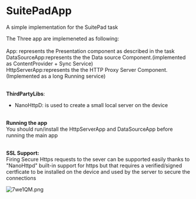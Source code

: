 # SuitePadApp
A simple implementation for the SuitePad task
<br/>

The Three app are implemeneted as following:<br/>
<br/>App: represents the Presentation component as described in the task
<br/>DataSourceApp:represents the the Data source Component.(implemented as ContentProvider + Sync Service)
<br/>HttpServerApp:represents the the HTTP Proxy Server Component.(Implemented as a long Running service)

<br/><b>ThirdPartyLibs</b>:
- NanoHttpD: is used to create a small local server on the device

<br/><b>Running the app</b><br/>
You should run/install the HttpServerApp and DataSourceApp before running the main app

<br/><b>SSL Support:<br/></b>
Firing Secure Https requests to the sever can be supported easily thanks to "NanoHttpd" built-in support for https but that requires a verified/signed certficate to be installed on the device and used by the server to secure the connections 

<img src="http://s.pictub.club/2017/06/24/7we1QM.png" alt="7we1QM.png" >
